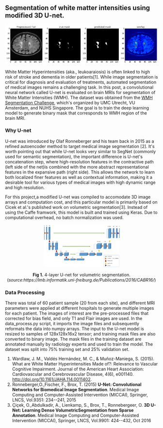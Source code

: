 ## Segmentation of white matter intensities using modified 3D U-net.

![alt text](images/mask%20overlay.png "Predicted mask contour")

White Matter Hyperintensities (aka., leukoaraiosis) is often linked to high risk of stroke and dementia in older patients[1]. While image 
segmentation is critical for diagnosis and evaluation of treatments, automated segmentation of medical images remains a challenging task. In 
this post, a convolutional neural network called U-net is evaluated on brain MRIs for segmentation of White Matter Intensities (WMH).
The dataset was obtained from the [WMH Segmentation Challenge](http://wmh.isi.uu.nl/), which's organized by UMC Utrecht, VU Amsterdam, and NUHS Singapore. The goal is 
to train the deep learning model to generate binary mask that corresponds to WMH region of the brain MRI. 

### Why U-net
U-net was introduced by Olaf Ronneberger and his team back in 2015 as a refined autoencoder method to target medical image segmentation [2].
It's worth pointing out that while U-net looks very similar to SegNet (commonly used for semantic segmentation), the important difference is U-net's concatenation
step, where high-resolution features in the contractive path (left side of the net)is combined with the more abstract representational features in the expansive path (right side).
This allows the network to learn both localized finer features as well as contextual information, making it a desirable tool for various types of medical images with
high dynamic range and high resolution.

For this project,a modified U-net was compiled to accomodate 3D image arrays and computation cost, and this particular model is primarily based on Cicek et al.'s
published work on volumetric segmentation[3]. Instead of using the Caffe framwork, this model is built and trained using Keras. Due to computational overhead,
no batch normalization was used.

<p align ='center'><img src='images/U-net.png' width='50%' height='50%'></p>
<p align ='center'><b>Fig 1.</b> 4-layer U-net for volumetric segmentation.(<i>source:https://lmb.informatik.uni-freiburg.de/Publications/2016/CABR16/</i>)</p>


### Data Processing

There was total of 60 patient sample (20 from each site), and different MRI parameters were applied at different hospitals to generate multiple images for each patient. The images of interest are the pre-processed files that corrected for bias field, and only T1 and Flair images are used. In the data_process.py script, it imports the image files and subsequently reformats the data into numpy arrays. The input to the U-net model is resized to samples of 128x128x16x2 tensor; and training mask files are also converted to binary image. The mask files in the training dataset are annotated manually by radiology experts and used to train the model. The dataset was split into 75% training set and 25% validation set.








<p> </p>







1. Wardlaw, J. M., Valdés Hernández, M. C., & Muñoz-Maniega, S. (2015). What are White Matter Hyperintensities Made of?: Relevance to Vascular Cognitive Impairment. Journal of the American Heart Association: Cardiovascular and Cerebrovascular Disease, 4(6), e001140. http://doi.org/10.1161/JAHA.114.0011402.
2. Ronneberger,O.,Fischer, F., Brox, T. (2015) **U-Net: Convolutional Networks for Biomedical Image Segmentation**. Medical Image Computing and Computer-Assisted Intervention (MICCAI), Springer, LNCS, Vol.9351: 234--241, 2015 
3. Çiçek, O.,Abdulkadir, A., Lienkamp, S., Brox, T., Ronnebergeer, O.  **3D U-Net: Learning Dense VolumetricSegmentation from Sparse Annotation**. Medical Image Computing and Computer-Assisted Intervention (MICCAI), Springer, LNCS, Vol.9901: 424--432, Oct 2016
